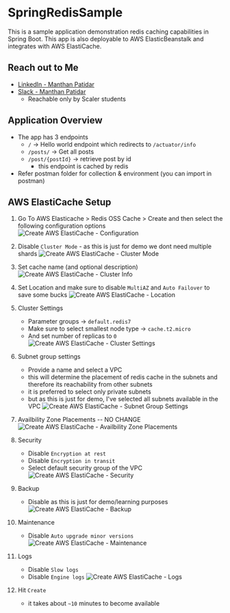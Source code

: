 # SpringRedisSample
This is a sample application demonstration redis caching capabilities in Spring Boot. This app is also deployable to AWS ElasticBeanstalk and integrates with AWS ElastiCache.

## Reach out to Me
- [LinkedIn - Manthan Patidar](https://www.linkedin.com/in/manthan-patidar/)
- [Slack - Manthan Patidar](https://scaler-co.slack.com/team/U0375PUUKFC)
    - Reachable only by Scaler students

## Application Overview
- The app has 3 endpoints
    - `/` -> Hello world endpoint which redirects to `/actuator/info`
    - `/posts/` -> Get all posts
    - `/post/{postId}` -> retrieve post by id
        - this endpoint is cached by redis
- Refer postman folder for collection & environment (you can import in postman)

## AWS ElastiCache Setup
1. Go To AWS Elasticache > Redis OSS Cache > Create and then select the following configuration options
![Create AWS ElastiCache - Configuration](./docs/assets/CreateAwsElastiCache_1.PNG?raw=true)

2. Disable `Cluster Mode` - as this is just for demo we dont need multiple shards
![Create AWS ElastiCache - Cluster Mode](./docs/assets/CreateAwsElastiCache_2.PNG?raw=true)

3. Set cache name (and optional description)
![Create AWS ElastiCache - Cluster Info](./docs/assets/CreateAwsElastiCache_3.PNG?raw=true)

4. Set Location and make sure to disable `MultiAZ` and `Auto Failover` to save some bucks
![Create AWS ElastiCache - Location](./docs/assets/CreateAwsElastiCache_4.PNG?raw=true)

5. Cluster Settings
    - Parameter groups -> `default.redis7`
    - Make sure to select smallest node type -> `cache.t2.micro`
    - And set number of replicas to `0` 
![Create AWS ElastiCache - Cluster Settings](./docs/assets/CreateAwsElastiCache_5.PNG?raw=true)

6. Subnet group settings
    - Provide a name and select a VPC
    - this will determine the placement of redis cache in the subnets and therefore its reachability from other subnets 
    - it is preferred to select only private subnets 
    - but as this is just for demo, I've selected all subnets available in the VPC
![Create AWS ElastiCache - Subnet Group Settings](./docs/assets/CreateAwsElastiCache_6.PNG?raw=true)

7. Availbility Zone Placements -- NO CHANGE
![Create AWS ElastiCache - Availbility Zone Placements](./docs/assets/CreateAwsElastiCache_7.PNG?raw=true)

8. Security
    - Disable `Encryption at rest`
    - Disable `Encryption in transit`
    - Select default security group of the VPC
![Create AWS ElastiCache - Security](./docs/assets/CreateAwsElastiCache_8.PNG?raw=true)

9. Backup
    - Disable as this is just for demo/learning purposes
![Create AWS ElastiCache - Backup](./docs/assets/CreateAwsElastiCache_9.PNG?raw=true)

10. Maintenance
    - Disable `Auto upgrade minor versions`
![Create AWS ElastiCache - Maintenance](./docs/assets/CreateAwsElastiCache_10.PNG?raw=true)

11. Logs
    - Disable `Slow logs`
    - Disable `Engine logs`
![Create AWS ElastiCache - Logs](./docs/assets/CreateAwsElastiCache_11.PNG?raw=true)

12. Hit `Create`
    - it takes about `~10` minutes to become available